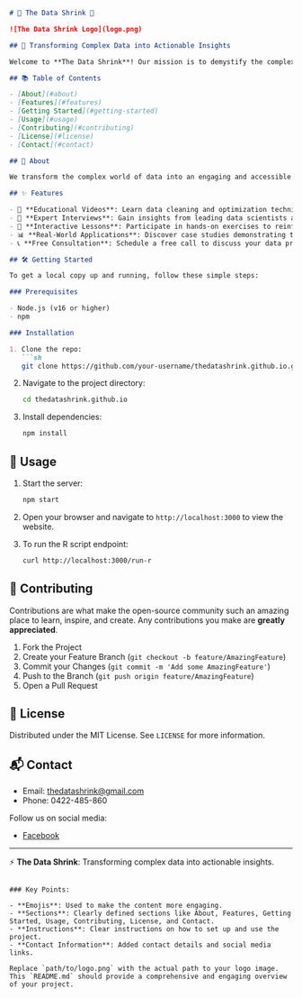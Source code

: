 ```markdown
# 🌟 The Data Shrink 🌟

![The Data Shrink Logo](logo.png)

## 🚀 Transforming Complex Data into Actionable Insights

Welcome to **The Data Shrink**! Our mission is to demystify the complex world of data cleaning, data mining, and optimization. Just as a shrink helps individuals streamline their thoughts and emotions, The Data Shrink focuses on the art of data miniaturization.

## 📚 Table of Contents

- [About](#about)
- [Features](#features)
- [Getting Started](#getting-started)
- [Usage](#usage)
- [Contributing](#contributing)
- [License](#license)
- [Contact](#contact)

## 📖 About

We transform the complex world of data into an engaging and accessible journey. Our captivating and educational videos guide you step-by-step on how to meticulously clean, refine, and optimize your data to achieve maximum efficiency and accuracy.

## ✨ Features

- 🎥 **Educational Videos**: Learn data cleaning and optimization techniques through engaging tutorials.
- 🎤 **Expert Interviews**: Gain insights from leading data scientists and analysts.
- 📝 **Interactive Lessons**: Participate in hands-on exercises to reinforce your learning.
- 📊 **Real-World Applications**: Discover case studies demonstrating the impact of effective data cleaning.
- 📞 **Free Consultation**: Schedule a free call to discuss your data problem and receive a personalized quote.

## 🛠️ Getting Started

To get a local copy up and running, follow these simple steps:

### Prerequisites

- Node.js (v16 or higher)
- npm

### Installation

1. Clone the repo:
   ```sh
   git clone https://github.com/your-username/thedatashrink.github.io.git
   ```
2. Navigate to the project directory:
   ```sh
   cd thedatashrink.github.io
   ```
3. Install dependencies:
   ```sh
   npm install
   ```

## 🚦 Usage

1. Start the server:
   ```sh
   npm start
   ```
2. Open your browser and navigate to `http://localhost:3000` to view the website.

3. To run the R script endpoint:
   ```sh
   curl http://localhost:3000/run-r
   ```

## 🤝 Contributing

Contributions are what make the open-source community such an amazing place to learn, inspire, and create. Any contributions you make are **greatly appreciated**.

1. Fork the Project
2. Create your Feature Branch (`git checkout -b feature/AmazingFeature`)
3. Commit your Changes (`git commit -m 'Add some AmazingFeature'`)
4. Push to the Branch (`git push origin feature/AmazingFeature`)
5. Open a Pull Request

## 📜 License

Distributed under the MIT License. See `LICENSE` for more information.

## 📬 Contact

- Email: thedatashrink@gmail.com
- Phone: 0422-485-860

Follow us on social media:

- [Facebook](https://www.facebook.com/TheDataShrink)

---

⚡️ **The Data Shrink**: Transforming complex data into actionable insights.
```

### Key Points:

- **Emojis**: Used to make the content more engaging.
- **Sections**: Clearly defined sections like About, Features, Getting Started, Usage, Contributing, License, and Contact.
- **Instructions**: Clear instructions on how to set up and use the project.
- **Contact Information**: Added contact details and social media links.

Replace `path/to/logo.png` with the actual path to your logo image. This `README.md` should provide a comprehensive and engaging overview of your project.
